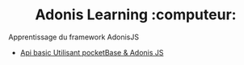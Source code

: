 <h1 align="center">Adonis Learning :computeur:</h1>

<p>Apprentissage du framework AdonisJS</p>

- [Api basic Utilisant pocketBase & Adonis JS](https://github.com/FlorentAzd/adonis_learning/tree/main/01_basic_adonis_pocketbase_api)
